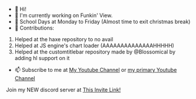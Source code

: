 - 👋 Hi!
- 👀 I'm currently working on Funkin' View.
- 🌱 School Days at Monday to Friday (Almost time to exit christmas break)
- 💞️ Contributions:
1. Helped at the haxe repository to no avail
2. Helped at JS engine's chart loader (AAAAAAAAAAAAAAHHHHH)
3. Helped at the customtitlebar repository made by @Blossomical by adding hl support on it
- 📫 Subscribe to me at [My Youtube Channel](https://www.youtube.com/c/someguywholikesfnf/featured) or [my primary Youtube Channel](https://www.youtube.com/@VE-Official)

Join my NEW discord server at [This Invite Link!](https://discord.gg/UYEDCnHfHn)
